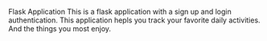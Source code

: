 Flask Application
This is a flask application with a sign up and login authentication.
This application hepls you track your favorite daily activities. And the things you most enjoy.